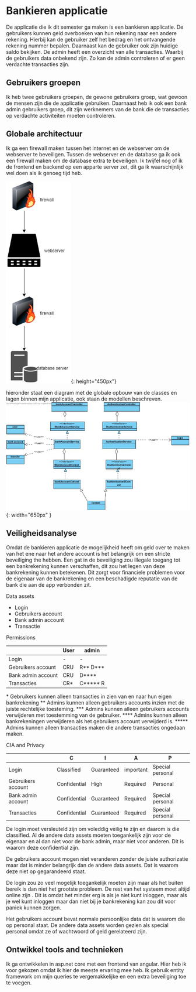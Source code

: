 # Bankieren applicatie

De applicatie die ik dit semester ga maken is een bankieren applicatie. De gebruikers kunnen geld overboeken van hun rekening naar een andere rekening. Hierbij kan de gebruiker zelf het bedrag en het ontvangende rekening nummer bepalen. Daarnaast kan de gebruiker ook zijn huidige saldo bekijken. De admin heeft een overzicht van alle transacties. Waarbij de gebruikers data onbekend zijn. Zo kan de admin controleren of er geen verdachte transacties zijn.

## Gebruikers groepen

Ik heb twee gebruikers groepen, de gewone gebruikers groep, wat gewoon de mensen zijn die de applicatie gebruiken. Daarnaast heb ik ook een bank admin gebruikers groep, dit zijn werknemers van de bank die de transacties op verdachte activiteiten moeten controleren.

## Globale architectuur

Ik ga een firewall maken tussen het internet en de webserver om de webserver te beveiligen. Tussen de webserver en de database ga ik ook een firewall maken om de database extra te beveiligen. Ik twijfel nog of ik de frontend en backend op een apparte server zet, dit ga ik waarschijnlijk wel doen als ik genoeg tijd heb.

![netwerk schets](./images/netwerkDiagram.jpg ){: height="450px"}

hieronder staat een diagram met de globale opbouw van de classes en lagen binnen mijn applicatie, ook staan de modellen beschreven.
![globale architectuur](./images/generalArchitecture.jpg ){: width="650px" }

## Veiligheidsanalyse

Omdat de bankieren applicatie de mogelijkheid heeft om geld over te maken van het ene naar het andere account is het belangrijk om een stricte beveiliging the hebben. Een gat in de beveiliging zou illegale toegang tot een bankrekening kunnen verschaffen, dit zou het legen van deze bankrekening kunnen betekenen. Dit zorgt voor financiele problemen voor de eigenaar van de bankrekening en een beschadigde reputatie van de bank die aan de app verbonden zit.

Data assets

* Login
* Gebruikers account
* Bank admin account
* Transactie

Permissions

|                    | User  | admin          |
| ------------------ | ----- | -------------- |
| Login              |  -    |      -         |
| Gebruikers account | CRU   | R\*\* D\*\*\*  |
| Bank admin account | CRU   | D\*\*\*\*      |
| Transacties        | CR\*  | C\*\*\*\*\* R  |

\* Gebruikers kunnen alleen transacties in zien van en naar hun eigen bankrekening 
\*\* Admins kunnen alleen gebruikers accounts inzien met de juiste rechtelijke toesteming.
\*\*\* Admins kunnen alleen gebruikers accounts verwijderen met toestemming van de gebruiker.
\*\*\*\* Admins kunnen alleen bankrekeningen verwijderen als het gebruikers account verwijderd is.
\*\*\*\*\* Admins kunnen alleen transacties maken die andere transacties ongedaan maken.

CIA and Privacy

|                    |     C        |  I         |     A     |         P        |
| ------------------ | ------------ | ---------- | --------- | ---------------- |
| Login              | Classified   | Guaranteed | important | Special personal |
| Gebruikers account | Confidential | High       | Required  | Personal         |
| Bank admin account | Confidential | Guaranteed | Required  | Special personal |
| Transacties        | Confidential | Guaranteed | Required  | Special personal |

De login moet versleuteld zijn om voleddig veilig te zijn en daarom is die classified. Al de andere data assets moeten toegankelijk zijn voor de eigenaar en al dan niet voor de bank admin, maar niet voor anderen. Dit is waarom deze confidential zijn.

De gebruikers account mogen niet veranderen zonder de juiste authorizatie maar dat is minder belangrijk dan de andere data assets. Dat is waarom deze niet op gegarandeerd staat.

De login zou zo veel mogelijk toegankelijk moeten zijn maar als het buiten bereik is dan niet het grootste probleem. De rest van het systeem moet altijd online zijn . Dit is omdat het minder erg is als je niet kunt inloggen, maar als je wel kunt inloggen maar dan niet bij je bankrekening kan zou dit voor paniek kunnen zorgen.

Het gebruikers account bevat normale persoonlijke data dat is waarom die op personal staat. De andere data assets worden gezien als special personal omdat ze of wachtwoord of geld gerelateerd zijn.

## Ontwikkel tools and technieken

Ik ga ontwikkelen in asp.net core met een frontend van angular. Hier heb ik voor gekozen omdat ik hier de meeste ervaring mee heb. Ik gebruik entity framework om mijn queries te vergemakkelijke en een extra beveiliging toe te voegen.
